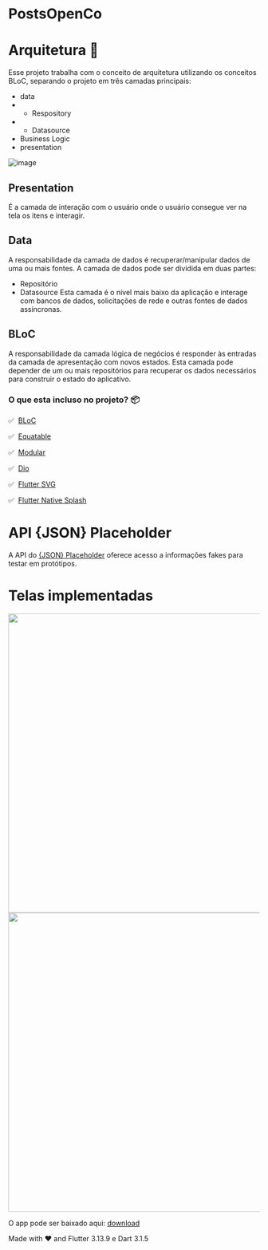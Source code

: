 # PostsOpenCo

# Arquitetura 🚀

Esse projeto trabalha com o conceito de arquitetura utilizando os conceitos BLoC, separando o projeto em três camadas principais:

- data
- - Respository
- - Datasource
- Business Logic
- presentation

![image](https://github.com/Ramos2L/test_open_co/assets/58201578/ffa7d0cd-6848-4f21-8dc0-fda7f286c1d4)

## Presentation
É a camada de interação com o usuário onde o usuário consegue ver na tela os itens e interagir.

## Data

A responsabilidade da camada de dados é recuperar/manipular dados de uma ou mais fontes.
A camada de dados pode ser dividida em duas partes:
- Repositório
- Datasource
Esta camada é o nível mais baixo da aplicação e interage com bancos de dados, solicitações de rede e outras fontes de dados assíncronas.

## BLoC

A responsabilidade da camada lógica de negócios é responder às entradas da camada de apresentação com novos estados. Esta camada pode depender de um ou mais repositórios para recuperar os dados necessários para construir o estado do aplicativo.

### O que esta incluso no projeto? 📦


✅&nbsp; [BLoC][bloc_link]

✅&nbsp; [Equatable][equatable_link] 

✅&nbsp; [Modular][modular_link]

✅&nbsp; [Dio][dio_link]

✅&nbsp; [Flutter SVG][flutter_svg_link]

✅&nbsp; [Flutter Native Splash][flutter_native_splash_link]


[modular_link]: https://pub.dev/packages/flutter_modular
[bloc_link]: https://bloclibrary.dev
[equatable_link]: https://pub.dev/packages/equatable
[dio_link]: https://pub.dev/packages/dio
[flutter_native_splash_link]: https://pub.dev/packages/flutter_native_splash
[flutter_svg_link]: https://pub.dev/packages/flutter_svg

# API  {JSON} Placeholder
A API do <a href="https://jsonplaceholder.typicode.com"> {JSON} Placeholder</a>  oferece acesso a informações fakes para testar em protótipos.
 
# Telas implementadas

<img height="600em" src=https://github.com/Ramos2L/test_open_co/assets/58201578/996bf9ba-84fb-46a3-b45a-b56afdc30fcd />
<img height="600em" src=https://github.com/Ramos2L/test_open_co/assets/58201578/f4459a1d-3d52-4bda-b827-acea2667dbfc />

O app pode ser baixado aqui:
[download][drive_link] 

[drive_link]: https://drive.google.com/drive/folders/13pyp2tBFVtDe2E0lsMuNCS1WPbb5EIlf?usp=sharing

Made with :heart: and Flutter 3.13.9 e Dart 3.1.5
